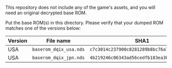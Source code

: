 This repository does not include any of the game's assets, and you will need an original decrypted base ROM.

Put the base ROM(s) in this directory. Please verify that your dumped ROM matches one of the versions below:

| Version | File name            | SHA1                                       |
| ------- | -------------------- | ------------------------------------------ |
| USA     | `baserom_dqix_usa.nds` | `c7c3014c237900c8281289b8bc76a781969b6278` |
| USA     | `baserom_dqix_jpn.nds` | `4b219246c06343ad56cedfb183ea3bd737776eda` |
